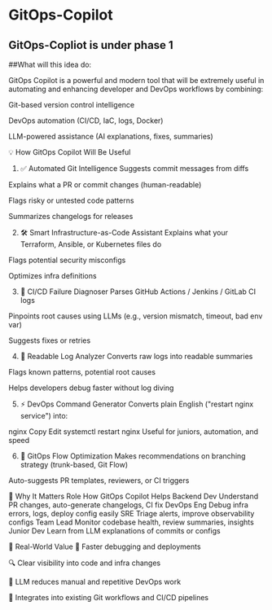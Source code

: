 # GitOps-Copilot

## GitOps-Copliot is under phase 1

##What will this idea do:

GitOps Copilot is a powerful and modern tool that will be extremely useful in automating and enhancing developer and DevOps workflows by combining:

Git-based version control intelligence

DevOps automation (CI/CD, IaC, logs, Docker)

LLM-powered assistance (AI explanations, fixes, summaries)

💡 How GitOps Copilot Will Be Useful
1. ✅ Automated Git Intelligence
Suggests commit messages from diffs

Explains what a PR or commit changes (human-readable)

Flags risky or untested code patterns

Summarizes changelogs for releases

2. 🛠️ Smart Infrastructure-as-Code Assistant
Explains what your Terraform, Ansible, or Kubernetes files do

Flags potential security misconfigs

Optimizes infra definitions

3. 🧪 CI/CD Failure Diagnoser
Parses GitHub Actions / Jenkins / GitLab CI logs

Pinpoints root causes using LLMs (e.g., version mismatch, timeout, bad env var)

Suggests fixes or retries

4. 📄 Readable Log Analyzer
Converts raw logs into readable summaries

Flags known patterns, potential root causes

Helps developers debug faster without log diving

5. ⚡ DevOps Command Generator
Converts plain English ("restart nginx service") into:

nginx
Copy
Edit
systemctl restart nginx
Useful for juniors, automation, and speed

6. 🔁 GitOps Flow Optimization
Makes recommendations on branching strategy (trunk-based, Git Flow)

Auto-suggests PR templates, reviewers, or CI triggers

🧠 Why It Matters
Role	How GitOps Copilot Helps
Backend Dev	Understand PR changes, auto-generate changelogs, CI fix
DevOps Eng	Debug infra errors, logs, deploy config easily
SRE	Triage alerts, improve observability configs
Team Lead	Monitor codebase health, review summaries, insights
Junior Dev	Learn from LLM explanations of commits or configs

🧱 Real-World Value
🚀 Faster debugging and deployments

🔍 Clear visibility into code and infra changes

🤖 LLM reduces manual and repetitive DevOps work

🧩 Integrates into existing Git workflows and CI/CD pipelines
